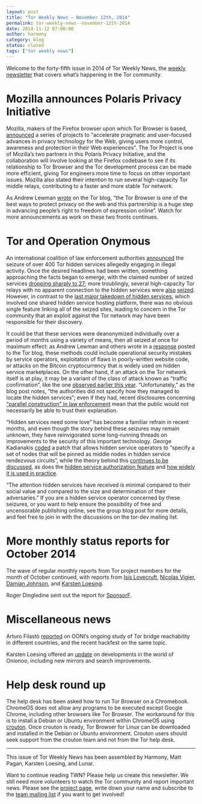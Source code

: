 ```yaml
---
layout: post
title: "Tor Weekly News — November 12th, 2014"
permalink: tor-weekly-news--november-12th-2014
date: 2014-11-12 07:00:00
author: harmony
category: blog
status: closed
tags: ["tor weekly news"]
---
```


Welcome to the forty-fifth issue in 2014 of Tor Weekly News, the [weekly newsletter](https://lists.torproject.org/cgi-bin/mailman/listinfo/tor-news) that covers what’s happening in the Tor community.

Mozilla announces Polaris Privacy Initiative
============================================

Mozilla, makers of the Firefox browser upon which Tor Browser is based, [announced](https://blog.mozilla.org/privacy/2014/11/10/introducing-polaris-privacy-initiative-to-accelerate-user-focused-privacy-online) a series of projects to “accelerate pragmatic and user-focused advances in privacy technology for the Web, giving users more control, awareness and protection in their Web experiences”. The Tor Project is one of Mozilla’s two partners in this Polaris Privacy Initiative, and the collaboration will involve looking at the Firefox codebase to see if its relationship to Tor Browser and the Tor development process can be made more efficient, giving Tor engineers more time to focus on other important issues. Mozilla also stated their intention to run several high-capacity Tor middle relays, contributing to a faster and more stable Tor network.

As Andrew Lewman [wrote](https://blog.torproject.org/blog/partnering-mozilla) on the Tor blog, “the Tor Browser is one of the best ways to protect privacy on the web and this partnership is a huge step in advancing people’s right to freedom of expression online”. Watch for more announcements as work on these two fronts continues.

Tor and Operation Onymous
=========================

An international coalition of law enforcement authorities [announced](https://www.europol.europa.eu/content/global-action-against-dark-markets-tor-network) the seizure of over 400 Tor hidden services allegedly engaging in illegal activity. Once the desired headlines had been written, something approaching the facts began to emerge, with the claimed number of seized services [dropping sharply to 27](http://www.dailydot.com/politics/oops-we-counted-wrong-silk-road-dark-net-tor/); more troublingly, several high-capacity Tor relays with no apparent connection to the hidden services were [also](https://blog.torservers.net/20141109/three-servers-offline-likely-seized.html) [seized](https://raided4tor.wordpress.com/). However, in contrast to the [last major takedown of hidden services](https://blog.torproject.org/blog/tor-security-advisory-relay-early-traffic-confirmation-attack), which involved one shared hidden service hosting platform, there was no obvious single feature linking all of the seized sites, leading to concern in the Tor community that an exploit against the Tor network may have been responsible for their discovery.

It could be that these services were deanonymized individually over a period of months using a variety of means, then all seized at once for maximum effect: as Andrew Lewman and others wrote in a [response](https://blog.torproject.org/blog/thoughts-and-concerns-about-operation-onymous) posted to the Tor blog, these methods could include operational security mistakes by service operators, exploitation of flaws in poorly-written website code, or attacks on the Bitcoin cryptocurrency that is widely used on hidden service marketplaces. On the other hand, if an attack on the Tor network itself is at play, it may be a variant of the class of attack known as “traffic confirmation”, like the one [observed earlier this year](https://lists.torproject.org/pipermail/tor-news/2014-August/000057.html). “Unfortunately,” as the blog post notes, ”the authorities did not specify how they managed to locate the hidden services”; even if they had, recent disclosures concerning [“parallel construction” in law enforcement](https://en.wikipedia.org/wiki/Parallel_construction) mean that the public would not necessarily be able to trust their explanation.

“Hidden services need some love” has become a familiar refrain in recent months, and even though the story behind these seizures may remain unknown, they have reinvigorated some long-running threads on improvements to the security of this important technology. George Kadianakis [coded](https://lists.torproject.org/pipermail/tor-dev/2014-November/007730.html) a patch that allows hidden service operators to “specify a set of nodes that will be pinned as middle nodes in hidden service rendezvous circuits”, while the theory behind this [continues to be discussed](https://lists.torproject.org/pipermail/tor-dev/2014-November/007726.html), as does the [hidden service authorization feature](https://lists.torproject.org/pipermail/tor-dev/2014-November/007735.html) and [how widely it is used in practice](https://lists.torproject.org/pipermail/tor-dev/2014-November/007744.html).

“The attention hidden services have received is minimal compared to their social value and compared to the size and determination of their adversaries.” If you are a hidden service operator concerned by these seizures, or you want to help ensure the possibility of free and uncensorable publishing online, see the group blog post for more details, and feel free to join in with the discussions on the tor-dev mailing list.

More monthly status reports for October 2014
============================================

The wave of regular monthly reports from Tor project members for the month of October continued, with reports from [Isis Lovecruft](https://lists.torproject.org/pipermail/tor-reports/2014-November/000693.html), [Nicolas Vigier](https://lists.torproject.org/pipermail/tor-reports/2014-November/000694.html), [Damian Johnson](https://lists.torproject.org/pipermail/tor-reports/2014-November/000695.html), and [Karsten Loesing](https://lists.torproject.org/pipermail/tor-reports/2014-November/000696.html).

Roger Dingledine sent out the report for [SponsorF](https://lists.torproject.org/pipermail/tor-reports/2014-November/000697.html).

Miscellaneous news
==================

Arturo Filastò [reported](https://blog.torproject.org/blog/ooni-bridge-reachability-study-and-hackfest) on OONI’s ongoing study of Tor bridge reachability in different countries, and the recent hackfest on the same topic.

Karsten Loesing offered an [update](https://lists.torproject.org/pipermail/onionoo-announce/2014/000002.html) on developments in the world of Onionoo, including new mirrors and search improvements.

Help desk round up
==================

The help desk has been asked how to run Tor Browser on a Chromebook. ChromeOS does not allow any programs to be executed except Google Chrome, including other browsers like Tor Browser. The workaround for this is to install a Debian or Ubuntu environment within ChromeOS using [crouton](https://github.com/dnschneid/crouton). Once crouton is ready, Tor Browser for Linux can be downloaded and installed in the Debian or Ubuntu environment. Crouton users should seek support from the crouton team and not from the Tor help desk.

* * * * *

This issue of Tor Weekly News has been assembled by Harmony, Matt Pagan, Karsten Loesing, and Lunar.

Want to continue reading TWN? Please help us create this newsletter. We still need more volunteers to watch the Tor community and report important news. Please see the [project page](https://trac.torproject.org/projects/tor/wiki/TorWeeklyNews), write down your name and subscribe to the [team mailing list](https://lists.torproject.org/cgi-bin/mailman/listinfo/news-team) if you want to get involved!
